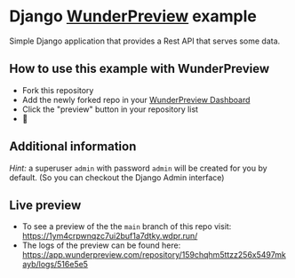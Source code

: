 # Django [WunderPreview](https://wunderpreview.com) example

Simple Django application that provides a Rest API that serves some data. 

## How to use this example with WunderPreview
- Fork this repository
- Add the newly forked repo in your [WunderPreview Dashboard](https://app.wunderpreview.com)
- Click the "preview" button in your repository list
- 🥳

## Additional information

*Hint:* a superuser `admin` with password `admin` will be created for you by default. (So you can checkout the Django Admin interface)

## Live preview

- To see a preview of the the `main` branch of this repo visit: https://1ym4crpwnqzc7ui2buf1a7dtky.wdpr.run/
- The logs of the preview can be found here: https://app.wunderpreview.com/repository/159chqhm5ttzz256x5497mkayb/logs/516e5e5


